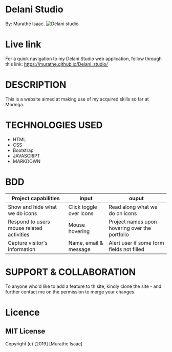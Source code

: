 # Delani Studio

By: Murathe Isaac.
![Delani studio](https://raw.githubusercontent.com/Murathe/Delani_studio/master/images/Delani%20ss.jpg)

# Live link
For a quick navigation to my Delani Studio web application, follow through this link: https://murathe.github.io/Delani_studio/

# DESCRIPTION 

This is a website aimed at making use of my acquired skills so far at Moringa.

# TECHNOLOGIES USED

- HTML
- CSS
- Bootstrap
- JAVASCRIPT
- MARKDOWN

# BDD

Project capabilities                           |         input                           | ouput
-----------------------------------------------|-----------------------------------------|-------------------------------------------------
Show and hide what we do icons                 |       Click toggle over icons           |   Read along what we do on icons
Respond to users mouse related activities      |       Mouse hovering                    |   Project names upon hovering over the portfolio
Capture visitor's information                  |       Name, email & message             |   Alert user if some form fields not filled


# SUPPORT & COLLABORATION

To anyone who'd like to add a feature to th site, kindly clone the site -  and further contact me on the permission to merge your changes.

# Licence
## MIT License

Copyright (c) [2019] [Murathe Isaac]


